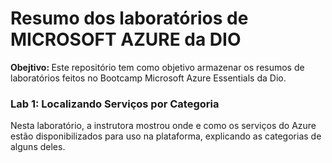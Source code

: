 # Resumo dos laboratórios de MICROSOFT AZURE da DIO
<b>Obejtivo: </b> Este repositório tem como objetivo armazenar os resumos de laboratórios feitos no Bootcamp Microsoft Azure Essentials da Dio.

<h3>Lab 1: Localizando Serviços por Categoria</h3>
  Nesta laboratório, a instrutora mostrou onde e como os serviços do Azure estão disponibilizados para uso na plataforma, explicando as categorias de alguns deles.
